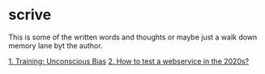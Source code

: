 # scrive
This is some of the written words and thoughts or maybe just a walk down memory lane byt the author.

[1. Training: Unconscious Bias](UnconsciousBias.md)
[2. How to test a webservice in the 2020s?](WebtestingIn20s.md)
